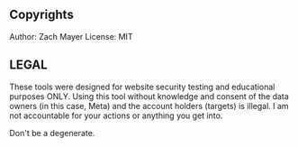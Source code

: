 ## Copyrights

Author: Zach Mayer
License: MIT

## LEGAL


These tools were designed for website security testing and educational purposes ONLY. Using this tool without knowledge and consent of the data owners (in this case, Meta) and the account holders (targets) is illegal. I am not accountable for your actions or anything you get into. 

Don't be a degenerate.

